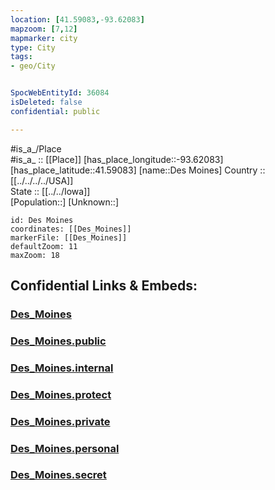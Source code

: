 ```yaml
---
location: [41.59083,-93.62083] 
mapzoom: [7,12] 
mapmarker: city 
type: City
tags:
- geo/City


SpocWebEntityId: 36084
isDeleted: false
confidential: public

---
```

#is_a_/Place  
#is_a_ :: [[Place]] 
[has_place_longitude::-93.62083] 
[has_place_latitude::41.59083] 
[name::Des Moines] 
Country :: [[../../../../USA]]  
State :: [[../../Iowa]]  
[Population::] 
[Unknown::] 


```leaflet
id: Des Moines
coordinates: [[Des_Moines]] 
markerFile: [[Des_Moines]] 
defaultZoom: 11 
maxZoom: 18
```


## Confidential Links & Embeds: 

### [Des_Moines](/_Standards/Earth/Continent/America~North/USA/USA~Central/Iowa/counties~Iowa/Polk,County/cities~Polk/Des_Moines.md) 

### [Des_Moines.public](/_public/Earth/Continent/America~North/USA/USA~Central/Iowa/counties~Iowa/Polk,County/cities~Polk/Des_Moines.public.md) 

### [Des_Moines.internal](/_internal/Earth/Continent/America~North/USA/USA~Central/Iowa/counties~Iowa/Polk,County/cities~Polk/Des_Moines.internal.md) 

### [Des_Moines.protect](/_protect/Earth/Continent/America~North/USA/USA~Central/Iowa/counties~Iowa/Polk,County/cities~Polk/Des_Moines.protect.md) 

### [Des_Moines.private](/_private/Earth/Continent/America~North/USA/USA~Central/Iowa/counties~Iowa/Polk,County/cities~Polk/Des_Moines.private.md) 

### [Des_Moines.personal](/_personal/Earth/Continent/America~North/USA/USA~Central/Iowa/counties~Iowa/Polk,County/cities~Polk/Des_Moines.personal.md) 

### [Des_Moines.secret](/_secret/Earth/Continent/America~North/USA/USA~Central/Iowa/counties~Iowa/Polk,County/cities~Polk/Des_Moines.secret.md)

